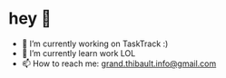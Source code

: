 # hey 👋

- 🔭 I’m currently working on TaskTrack :)
- 🌱 I’m currently learn work LOL
- 📫 How to reach me: grand.thibault.info@gmail.com
